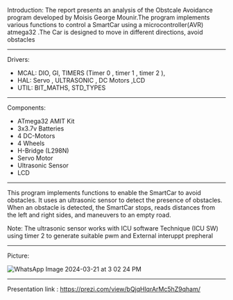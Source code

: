 Introduction:
The report presents an analysis of the Obstcale Avoidance program developed by Moisis George Mounir.The program 
implements various functions to control a SmartCar using a microcontroller(AVR) atmega32 .The Car is designed to move in 
different directions, avoid obstacles

-----------------------------------------------------------------------------------------------------------------------
Drivers:
- MCAL:  DIO, GI, TIMERS (Timer 0 , timer 1 , timer 2 ), 
- HAL:     Servo , ULTRASONIC , DC Motors  ,LCD 
- UTIL:       BIT_MATHS, STD_TYPES
-----------------------------------------------------------------------------------------------------------------------
Components:
- ATmega32 AMIT Kit
- 3x3.7v Batteries
- 4 DC-Motors
- 4 Wheels
- H-Bridge (L298N) 
- Servo Motor 
- Ultrasonic Sensor
- LCD
-----------------------------------------------------------------------------------------------------------------------

 This program implements functions to enable the SmartCar to avoid obstacles. It uses an ultrasonic sensor 
to detect the presence of obstacles. When an obstacle is detected, the SmartCar stops, reads distances from the left and right 
sides, and maneuvers to an empty road.

Note: 
The ultrasonic sensor works with ICU software Technique (ICU SW) using timer 2 to generate suitable pwm and External interuppt prepheral

-----------------------------------------------------------------------------------------------------------------------

Picture:


![WhatsApp Image 2024-03-21 at 3 02 24 PM](https://github.com/Moisis/Obstacle_Avoiding_Car/assets/19711568/795c6ecb-08ef-4a5e-b62c-827ecaf50c24)


-----------------------------------------------------------------------------------------------------------------------

Presentation link : 
https://prezi.com/view/bQjqHlqrArMc5hZ9qham/
